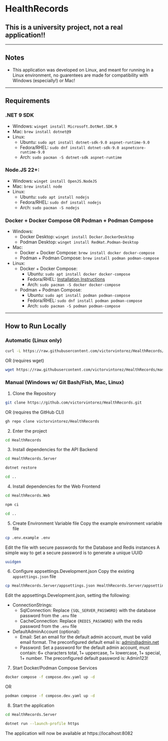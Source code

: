 # HealthRecords
## This is a university project, not a real application!!

---

## Notes
- This application was developed on Linux, and meant for running in a Linux environment, no guarentees are made for compatibility with Windows (especially!) or Mac!

---

## Requirements
### .NET 9 SDK
- Windows: `winget install Microsoft.DotNet.SDK.9`
- Mac: `brew install dotnet@9`
- Linux: 
    - Ubuntu: `sudo apt install dotnet-sdk-9.0 aspnet-runtime-9.0`
    - Fedora/RHEL: `sudo dnf install dotnet-sdk-9.0 aspnetcore-runtime-9.0`
    - Arch: `sudo pacman -S dotnet-sdk aspnet-runtime`

### Node.JS 22+:
- Windows: `winget install OpenJS.NodeJS`
- Mac: `brew install node`
- Linux: 
    - Ubuntu: `sudo apt install nodejs`
    - Fedora/RHEL: `sudo dnf install nodejs`
    - Arch: `sudo pacman -S nodejs`

### Docker + Docker Compose OR Podman + Podman Compose
- Windows:
    - Docker Desktop: `winget install Docker.DockerDesktop`
    - Podman Desktop: `winget install RedHat.Podman-Desktop`
- Mac:
    - Docker + Docker Compose: `brew install docker docker-compose`
    - Podman + Podman Compose: `brew install podman podman-compose`
- Linux:
    - Docker + Docker Compose:
        - Ubuntu: `sudo apt install docker docker-compose`
        - Fedora/RHEL: [Installation Instructions](https://docs.docker.com/engine/install/rhel/)
        - Arch: `sudo pacman -S docker docker-compose`
    - Podman + Podman Compose:
        - Ubuntu: `sudo apt install podman podman-compose`
        - Fedora/RHEL: `sudo dnf install podman podman-compose`
        - Arch: `sudo pacman -S podman podman-compose`

---

## How to Run Locally

### Automatic (Linux only)
```sh
curl -L https://raw.githubusercontent.com/victorvintorez/HealthRecords/master/healthrecords.sh | sh
```
OR (requires wget)
```sh
wget https://raw.githubusercontent.com/victorvintorez/HealthRecords/master/healthrecords.sh | sh
```

### Manual (Windows w/ Git Bash/Fish, Mac, Linux)
1. Clone the Repository
```sh
git clone https://github.com/victorvintorez/HealthRecords.git
```
OR (requires the GitHub CLI)
```sh
gh repo clone victorvintorez/HealthRecords
```

2. Enter the project
```sh
cd HealthRecords
```

3. Install dependencies for the API Backend
```sh
cd HealthRecords.Server
```
```sh
dotnet restore
```
```sh
cd ..
```

4. Install dependencies for the Web Frontend
```sh
cd HealthRecords.Web
```
```sh
npm ci
```
```sh
cd ..
```

5. Create Environment Variable file
Copy the example environment variable file
```sh
cp .env.example .env
```
Edit the file with secure passwords for the Database and Redis instances
A simple way to get a secure password is to generate a unique UUID
```sh
uuidgen
```

6. Configure appsettings.Development.json
Copy the existing `appsettings.json` file
```sh
cp HealthRecords.Server/appsettings.json HealthRecords.Server/appsettings.Development.json
```
Edit the appsettings.Development.json, setting the following:
- ConnectionStrings:
    - SqlConnection: Replace `{SQL_SERVER_PASSWORD}` with the database password from the `.env` file
    - CacheConnection: Replace `{REDIS_PASSWORD}` with the redis password from the `.env` file
- DefaultAdminAccount (optional):
    - Email: Set an email for the default admin account, must be valid email format. The preconfigured default email is: admin@admin.net
    - Password: Set a password for the default admin account, must contain: 6+ characters total, 1+ uppercase, 1+ lowercase, 1+ special, 1+ number. The preconfigured default password is: Admin123!

7. Start Docker/Podman Compose Services
```sh
docker compose -f compose.dev.yaml up -d
```
OR
```sh
podman compose -f compose.dev.yaml up -d
```

8. Start the application
```sh
cd HealthRecords.Server
```
```sh
dotnet run --launch-profile https
```

The application will now be available at https://localhost:8082
